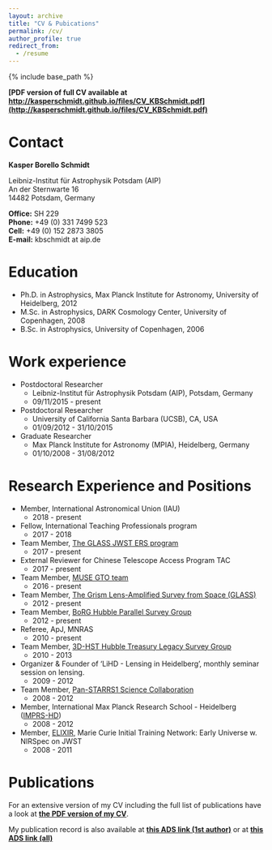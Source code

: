 ```yaml
---
layout: archive
title: "CV & Pubications"
permalink: /cv/
author_profile: true
redirect_from:
  - /resume
---
```


{% include base_path %}

__[PDF version of full CV available at http://kasperschmidt.github.io/files/CV_KBSchmidt.pdf](http://kasperschmidt.github.io/files/CV_KBSchmidt.pdf)__

Contact
======

__Kasper Borello Schmidt__

Leibniz-Institut für Astrophysik Potsdam (AIP)  
An der Sternwarte 16  
14482 Potsdam, Germany

__Office:__ SH 229  
__Phone:__ +49 (0) 331 7499 523  
__Cell:__ +49 (0) 152 2873 3805  
__E-mail:__ kbschmidt at aip.de  

Education
======
* Ph.D. in Astrophysics, Max Planck Institute for Astronomy, University of Heidelberg, 2012
* M.Sc. in Astrophysics, DARK Cosmology Center, University of Copenhagen, 2008
* B.Sc. in Astrophysics, University of Copenhagen, 2006

Work experience
======
* Postdoctoral Researcher  * Leibniz-Institut für Astrophysik Potsdam (AIP), Potsdam, Germany
  * 09/11/2015 - present* Postdoctoral Researcher  * University of California Santa Barbara (UCSB), CA, USA  * 01/09/2012 - 31/10/2015* Graduate Researcher
  * Max Planck Institute for Astronomy (MPIA), Heidelberg, Germany
  * 01/10/2008 - 31/08/2012
      
Research Experience and Positions
======
* Member, International Astronomical Union (IAU)  * 2018 - present* Fellow, International Teaching Professionals program
  * 2017 - 2018* Team Member, [The GLASS JWST ERS program](http://glass.astro.ucla.edu/ers/)
  * 2017 - present
* External Reviewer for Chinese Telescope Access Program TAC
  * 2017 - present* Team Member, [MUSE GTO team](http://muse-vlt.eu/science/)
  * 2016 - present* Team Member, [The Grism Lens-Amplified Survey from Space (GLASS)](http://glass.astro.ucla.edu/)
  * 2012 - present* Team Member, [BoRG Hubble Parallel Survey Group](http://borg.astro.ucla.edu/)
  * 2012 - present* Referee, ApJ, MNRAS
  * 2010 - present* Team Member, [3D-HST Hubble Treasury Legacy Survey Group](https://3dhst.research.yale.edu/)
  * 2010 - 2013* Organizer & Founder of ‘LiHD - Lensing in Heidelberg’, monthly seminar session on lensing. 
  * 2009 - 2012* Team Member, [Pan-STARRS1 Science Collaboration](http://panstarrs.stsci.edu/)
  * 2008 - 2012* Member, International Max Planck Research School - Heidelberg ([IMPRS-HD](http://imprs-hd.mpg.de/))
  * 2008 - 2012* Member, [ELIXIR](http://www.iap.fr/elixir/index.html), Marie Curie Initial Training Network: Early Universe w. NIRSpec on JWST  * 2008 - 2011
Publications
======
For an extensive version of my CV including the full list of publications have a look at __[the PDF version of my CV](http://kasperschmidt.github.io/files/CV_KBSchmidt.pdf)__.

My publication record is also available at __[this ADS link (1st author)](http://adsabs.harvard.edu/cgi-bin/nph-abs_connect?db_key=AST&db_key=PRE&qform=AST&arxiv_sel=astro-ph&arxiv_sel=cond-mat&arxiv_sel=cs&arxiv_sel=gr-qc&arxiv_sel=hep-ex&arxiv_sel=hep-lat&arxiv_sel=hep-ph&arxiv_sel=hep-th&arxiv_sel=math&arxiv_sel=math-ph&arxiv_sel=nlin&arxiv_sel=nucl-ex&arxiv_sel=nucl-th&arxiv_sel=physics&arxiv_sel=quant-ph&arxiv_sel=q-bio&sim_query=YES&ned_query=YES&adsobj_query=YES&aut_xct=YES&obj_req=YES&aut_logic=OR&obj_logic=AND&author=%5ESchmidt%2C+Kasper+B.%0D%0A%5ESchmidt%2C+K.+B.&object=&start_mon=01&start_year=2007&end_mon=&end_year=&ttl_logic=OR&title=&txt_logic=OR&text=&nr_to_return=200&start_nr=1&jou_pick=ALL&ref_stems=&data_and=ALL&group_and=ALL&start_entry_day=&start_entry_mon=&start_entry_year=&end_entry_day=&end_entry_mon=&end_entry_year=&min_score=&sort=SCORE&data_type=SHORT&aut_syn=YES&ttl_syn=YES&txt_syn=YES&aut_wt=1.0&obj_wt=1.0&ttl_wt=0.3&txt_wt=3.0&aut_wgt=YES&obj_wgt=YES&ttl_wgt=YES&txt_wgt=YES&ttl_sco=YES&txt_sco=YES&version=1)__ or at __[this ADS link (all)](http://adsabs.harvard.edu/cgi-bin/nph-abs_connect?db_key=AST&db_key=PRE&qform=AST&arxiv_sel=astro-ph&arxiv_sel=cond-mat&arxiv_sel=cs&arxiv_sel=gr-qc&arxiv_sel=hep-ex&arxiv_sel=hep-lat&arxiv_sel=hep-ph&arxiv_sel=hep-th&arxiv_sel=math&arxiv_sel=math-ph&arxiv_sel=nlin&arxiv_sel=nucl-ex&arxiv_sel=nucl-th&arxiv_sel=physics&arxiv_sel=quant-ph&arxiv_sel=q-bio&sim_query=YES&ned_query=YES&adsobj_query=YES&aut_xct=YES&obj_req=YES&aut_logic=OR&obj_logic=AND&author=Schmidt%2C+Kasper+B.%0D%0ASchmidt%2C+K.+B.&object=&start_mon=01&start_year=2007&end_mon=&end_year=&ttl_logic=OR&title=&txt_logic=OR&text=&nr_to_return=200&start_nr=1&jou_pick=ALL&ref_stems=&data_and=ALL&group_and=ALL&start_entry_day=&start_entry_mon=&start_entry_year=&end_entry_day=&end_entry_mon=&end_entry_year=&min_score=&sort=SCORE&data_type=SHORT&aut_syn=YES&ttl_syn=YES&txt_syn=YES&aut_wt=1.0&obj_wt=1.0&ttl_wt=0.3&txt_wt=3.0&aut_wgt=YES&obj_wgt=YES&ttl_wgt=YES&txt_wgt=YES&ttl_sco=YES&txt_sco=YES&version=1)__
